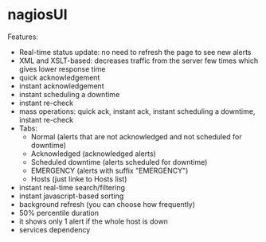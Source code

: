 # nagiosUI
Features:
* Real-time status update: no need to refresh the page to see new alerts
* XML and XSLT-based: decreases traffic from the server few times which gives lower response time
* quick acknowledgement
* instant acknowledgement
* instant scheduling a downtime
* instant re-check
* mass operations: quick ack, instant ack, instant scheduling a downtime, instant re-check
* Tabs: 
  - Normal (alerts that are not acknowledged and not scheduled for downtime)
  - Acknowledged (acknowledged alerts)
  - Scheduled downtime (alerts scheduled for downtime)
  - EMERGENCY (alerts with suffix "EMERGENCY")
  - Hosts (just linke to Hosts list)
* instant real-time search/filtering
* instant javascript-based sorting
* background refresh (you can choose how frequently)
* 50% percentile duration
* it shows only 1 alert if the whole host is down
* services dependency
